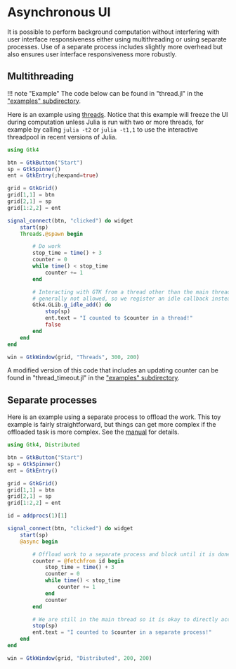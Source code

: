 # Asynchronous UI

It is possible to perform background computation without interfering with user interface
responsiveness either using multithreading or using separate processes. Use of a separate
process includes slightly more overhead but also ensures user interface responsiveness more
robustly.

## Multithreading

!!! note "Example"
    The code below can be found in "thread.jl" in the ["examples" subdirectory](https://github.com/JuliaGtk/Gtk4.jl/tree/main/examples).

Here is an example using [threads](https://docs.julialang.org/en/v1/manual/multi-threading/).
Notice that this example will freeze the UI during computation unless Julia is run with two
or more threads, for example by calling `julia -t2` or `julia -t1,1` to use the interactive
threadpool in recent versions of Julia.

```julia
using Gtk4

btn = GtkButton("Start")
sp = GtkSpinner()
ent = GtkEntry(;hexpand=true)

grid = GtkGrid()
grid[1,1] = btn
grid[2,1] = sp
grid[1:2,2] = ent

signal_connect(btn, "clicked") do widget
    start(sp)
    Threads.@spawn begin

        # Do work
        stop_time = time() + 3
        counter = 0
        while time() < stop_time
            counter += 1
        end

        # Interacting with GTK from a thread other than the main thread is
        # generally not allowed, so we register an idle callback instead.
        Gtk4.GLib.g_idle_add() do
            stop(sp)
            ent.text = "I counted to $counter in a thread!"
            false
        end
    end
end

win = GtkWindow(grid, "Threads", 300, 200)
```

A modified version of this code that includes an updating counter can be found in "thread_timeout.jl" in the ["examples" subdirectory](https://github.com/JuliaGtk/Gtk4.jl/tree/main/examples).

## Separate processes

Here is an example using a separate process to offload the work. This toy example is
fairly straightforward, but things can get more complex if the offloaded task is more
complex. See the [manual](https://docs.julialang.org/en/v1/manual/distributed-computing/) 
for details.

```julia
using Gtk4, Distributed

btn = GtkButton("Start")
sp = GtkSpinner()
ent = GtkEntry()

grid = GtkGrid()
grid[1,1] = btn
grid[2,1] = sp
grid[1:2,2] = ent

id = addprocs(1)[1]

signal_connect(btn, "clicked") do widget
    start(sp)
    @async begin

        # Offload work to a separate process and block until it is done.
        counter = @fetchfrom id begin
            stop_time = time() + 3
            counter = 0
            while time() < stop_time
                counter += 1
            end
            counter
        end

        # We are still in the main thread so it is okay to directly access widgets
        stop(sp)
        ent.text = "I counted to $counter in a separate process!"
    end
end

win = GtkWindow(grid, "Distributed", 200, 200)
```

